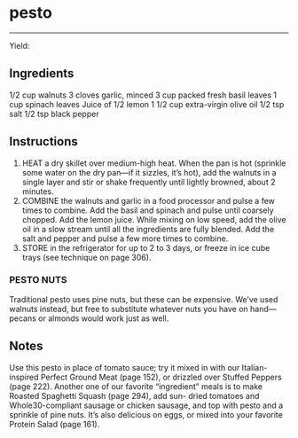 # pesto
---
Yield: 

## Ingredients
1/2 cup walnuts
3 cloves garlic, minced
3 cup packed fresh basil leaves
1 cup spinach leaves
Juice of 1/2 lemon
1 1/2 cup extra-virgin olive oil
1/2 tsp salt
1/2 tsp black pepper

## Instructions
1. HEAT a dry skillet over medium-high heat. When the pan
is hot (sprinkle some water on the dry pan—if it sizzles,
it’s hot), add the walnuts in a single layer and stir or shake
frequently until lightly browned, about 2 minutes.
2. COMBINE the walnuts and garlic in a food processor and
pulse a few times to combine. Add the basil and spinach
and pulse until coarsely chopped. Add the lemon juice.
While mixing on low speed, add the olive oil in a slow
stream until all the ingredients are fully blended. Add the
salt and pepper and pulse a few more times to combine.
3. STORE in the refrigerator for up to 2 to 3 days, or freeze in
ice cube trays (see technique on page 306).


### PESTO NUTS
Traditional pesto uses pine nuts, but these
can be expensive. We’ve used walnuts instead, but free
to substitute whatever nuts you have on hand—pecans or
almonds would work just as well.

## Notes

Use this pesto in place of tomato sauce;
try it mixed in with our Italian-inspired
Perfect Ground Meat (page 152), or
drizzled over Stuffed Peppers (page
222). Another one of our favorite
“ingredient” meals is to make Roasted
Spaghetti Squash (page 294), add sun-
dried tomatoes and Whole30-compliant
sausage or chicken sausage, and top
with pesto and a sprinkle of pine nuts.
It’s also delicious on eggs, or mixed into
your favorite Protein Salad (page 161).